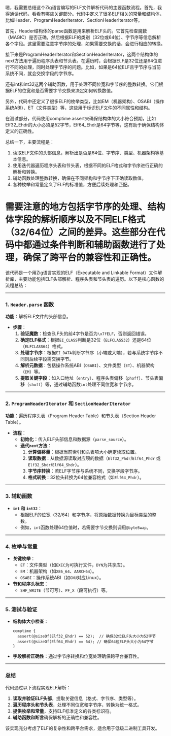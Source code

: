 嗯，我需要总结这个Zig语言编写的ELF文件解析代码的主要函数流程。首先，我得通读代码，看看有哪些关键部分。代码中定义了很多ELF相关的常量和结构体，比如Header、ProgramHeaderIterator、SectionHeaderIterator等。

首先，Header结构体的parse函数是用来解析ELF头的。它首先检查魔数（MAGIC）是否正确，然后根据ELF的类别（32位或64位）、字节序等信息解析各个字段。这里需要注意字节序的处理，如果需要交换的话，会进行相应的转换。

接下来是ProgramHeaderIterator和SectionHeaderIterator，这两个结构体的next方法用于遍历程序头表和节头表。在遍历时，会根据ELF是32位还是64位进行不同的处理，同时处理字节序的问题。比如，如果是64位ELF且字节序与当前系统不同，就会交换字段的字节序。

还有int和int32这两个辅助函数，用于处理不同位宽和字节序的整数转换。它们根据ELF的位宽和是否需要字节交换来决定如何转换数值。

另外，代码中还定义了很多ELF的枚举类型，比如EM（机器架构）、OSABI（操作系统ABI）、ET（文件类型）等，这些用于标识ELF文件的不同属性和结构。

在测试部分，代码使用comptime assert来确保结构体的大小符合预期，比如Elf32_Ehdr的大小必须是52字节，Elf64_Ehdr是64字节等，这有助于确保结构体定义的正确性。

总结一下，主要流程是：

1. 读取ELF文件的头部信息，解析出是否是64位、字节序、类型、机器架构等基本信息。
2. 使用迭代器遍历程序头表和节头表，根据不同的ELF格式和字节序进行正确的解析和转换。
3. 辅助函数处理整数转换，确保在不同架构和字节序下正确读取数值。
4. 各种枚举和常量定义了ELF的标准值，方便后续处理和匹配。

需要注意的地方包括字节序的处理、结构体字段的解析顺序以及不同ELF格式（32/64位）之间的差异。这些部分在代码中都通过条件判断和辅助函数进行了处理，确保了跨平台的兼容性和正确性。
================================================
该代码是一个用Zig语言实现的ELF（Executable and Linkable Format）文件解析库，主要功能包括ELF头部解析、程序头表和节头表的遍历。以下是核心函数的流程总结：

---

### **1. `Header.parse` 函数**
**功能**：解析ELF文件的头部信息。
- **步骤**：
  1. **验证魔数**：检查ELF头的前4字节是否为`\x7fELF`，否则返回错误。
  2. **确定ELF格式**：根据`EI_CLASS`判断是32位（`ELFCLASS32`）还是64位（`ELFCLASS64`）格式。
  3. **处理字节序**：根据`EI_DATA`判断字节序（小端或大端），若与系统字节序不同则后续字段需交换字节。
  4. **解析元数据**：包括操作系统ABI（`OSABI`）、文件类型（`ET`）、机器架构（`EM`）等。
  5. **提取关键字段**：如入口地址（`entry`）、程序头表偏移（`phoff`）、节头表偏移（`shoff`）等，通过辅助函数`int`处理不同位宽和字节序。

---

### **2. `ProgramHeaderIterator` 和 `SectionHeaderIterator`**
**功能**：遍历程序头表（Program Header Table）和节头表（Section Header Table）。
- **流程**：
  - **初始化**：传入ELF头部信息和数据源（`parse_source`）。
  - **迭代`next`方法**：
    1. **计算偏移量**：根据当前索引和头表项大小确定读取位置。
    2. **读取数据**：从数据源读取对应项的数据（`Elf32_Phdr`/`Elf64_Phdr` 或 `Elf32_Shdr`/`Elf64_Shdr`）。
    3. **字节序转换**：若ELF字节序与系统不同，交换字段字节序。
    4. **格式转换**：32位头转换为64位兼容格式（如`Elf64_Phdr`）。

---

### **3. 辅助函数**
- **`int` 和 `int32`**：
  - 根据ELF的位宽（32/64）和字节序，将原始数据转换为目标类型的整数。
  - 例如，`int`函数处理64位值时，若需要字节交换则调用`@byteSwap`。

---

### **4. 枚举与常量**
- **关键枚举**：
  - `ET`：文件类型（如`EXEC`为可执行文件，`DYN`为共享库）。
  - `EM`：机器架构（如`X86_64`、`AARCH64`）。
  - `OSABI`：操作系统ABI（如`GNU`对应Linux）。
- **节和程序头标志**：
  - `SHF_WRITE`（节可写）、`PF_X`（段可执行）等。

---

### **5. 测试与验证**
- **结构体大小检查**：
  ```zig
  comptime {
    assert(@sizeOf(Elf32_Ehdr) == 52);  // 确保32位ELF头大小为52字节
    assert(@sizeOf(Elf64_Ehdr) == 64); // 确保64位ELF头大小为64字节
  }
  ```
- **字段解析正确性**：通过字节序转换和位宽处理确保跨平台兼容性。

---

### **总结**
代码通过以下流程实现ELF解析：
1. **读取并验证ELF头部**，提取关键信息（格式、字节序、类型等）。
2. **遍历程序头和节头表**，处理不同位宽和字节序，转换为统一格式。
3. **提供枚举和常量**，支持ELF标准定义的各类标识符。
4. **辅助函数和断言**确保解析的正确性和兼容性。

该实现充分考虑了ELF的复杂性和跨平台需求，适合用于低级二进制工具开发。